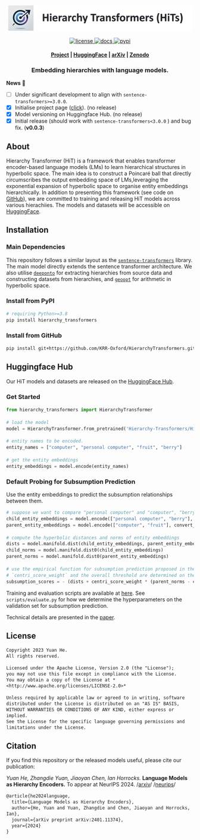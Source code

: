 <!---
Copyright 2023 Yuan He. All rights reserved.

Licensed under the Apache License, Version 2.0 (the "License");
you may not use this file except in compliance with the License.
You may obtain a copy of the License at

    http://www.apache.org/licenses/LICENSE-2.0

Unless required by applicable law or agreed to in writing, software
distributed under the License is distributed on an "AS IS" BASIS,
WITHOUT WARRANTIES OR CONDITIONS OF ANY KIND, either express or implied.
See the License for the specific language governing permissions and
limitations under the License.
-->


<p align="center">
    <a href="https://krr-oxford.github.io/HierarchyTransformers/">
        <img alt="license" src="docs/assets/images/hit_logo+title.png" style="height: 5em;">
    </a>
</p>

<p align="center">
    <a href="https://github.com/KRR-Oxford/HierarchyTransformers/blob/main/LICENSE">
        <img alt="license" src="https://img.shields.io/github/license/KRR-Oxford/HierarchyTransformers">
    </a>
    <a href="https://huggingface.co/Hierarchy-Transformers">
        <img alt="docs" src="https://img.shields.io/badge/website-online-informational">
    </a>
    <a href="https://pypi.org/project/hierarchy_transformers/">
        <img alt="pypi" src="https://img.shields.io/pypi/v/hierarchy_transformers">
    </a>
</p>

<h4 align="center">
    <p>
        <a href="https://krr-oxford.github.io/HierarchyTransformers/">Project</a> |
        <a href="https://huggingface.co/Hierarchy-Transformers">HuggingFace</a> |
        <a href="https://arxiv.org/abs/2401.11374">arXiv</a> |
        <a href="https://doi.org/10.5281/zenodo.10511042">Zenodo</a>
    </p>
</h4>

<h3 align="center">
    <p>Embedding hierarchies with language models.</p>
</h3>

**News** :newspaper:

- [ ] Under significant development to align with `sentence-transformers>=3.0.0`.
- [X] Initialise project page ([click](https://krr-oxford.github.io/HierarchyTransformers/)). (no release) 
- [X] Model versioning on Huggingface Hub. (no release)
- [X] Initial release (should work with `sentence-transformers<3.0.0` ) and bug fix. (**v0.0.3**)

## About

Hierarchy Transformer (HiT) is a framework that enables transformer encoder-based language models (LMs) to learn hierarchical structures in hyperbolic space. The main idea is to construct a Poincaré ball that directly circumscribes the output embedding space of LMs,leveraging the exponential expansion of hyperbolic space to organise entity embeddings hierarchically. In addition to presenting this framework (see code on [GitHub](https://github.com/KRR-Oxford/HierarchyTransformers)), we are committed to training and releasing HiT models across various hierachiies. The models and datasets will be accessible on [HuggingFace](https://huggingface.co/Hierarchy-Transformers/).

## Installation

### Main Dependencies

This repository follows a similar layout as the [`sentence-transformers`](https://www.sbert.net/index.html) library. The main model directly extends the sentence transformer architecture. We also utilise [`deeponto`](https://krr-oxford.github.io/DeepOnto/) for extracting hierarchies from source data and constructing datasets from hierarchies, and [`geoopt`](https://geoopt.readthedocs.io/en/latest/index.html) for arithmetic in hyperbolic space.

### Install from PyPI

```bash
# requiring Python>=3.8
pip install hierarchy_transformers
```

### Install from GitHub

```bash
pip install git+https://github.com/KRR-Oxford/HierarchyTransformers.git
```

## Huggingface Hub

Our HiT models and datasets are released on the [HuggingFace Hub](https://huggingface.co/Hierarchy-Transformers). 

### Get Started

```python
from hierarchy_transformers import HierarchyTransformer

# load the model
model = HierarchyTransformer.from_pretrained('Hierarchy-Transformers/HiT-MiniLM-L12-WordNetNoun')

# entity names to be encoded.
entity_names = ["computer", "personal computer", "fruit", "berry"]

# get the entity embeddings
entity_embeddings = model.encode(entity_names)
```

### Default Probing for Subsumption Prediction

Use the entity embeddings to predict the subsumption relationships between them.

```python
# suppose we want to compare "personal computer" and "computer", "berry" and "fruit"
child_entity_embeddings = model.encode(["personal computer", "berry"], convert_to_tensor=True)
parent_entity_embeddings = model.encode(["computer", "fruit"], convert_to_tensor=True)

# compute the hyperbolic distances and norms of entity embeddings
dists = model.manifold.dist(child_entity_embeddings, parent_entity_embeddings)
child_norms = model.manifold.dist0(child_entity_embeddings)
parent_norms = model.manifold.dist0(parent_entity_embeddings)

# use the empirical function for subsumption prediction proposed in the paper
# `centri_score_weight` and the overall threshold are determined on the validation set
subsumption_scores = - (dists + centri_score_weight * (parent_norms - child_norms))
```

Training and evaluation scripts are available at [here](https://github.com/KRR-Oxford/HierarchyTransformers/tree/main/scripts). See `scripts/evaluate.py` for how we determine the hyperparameters on the validation set for subsumption prediction.

Technical details are presented in the [paper](https://arxiv.org/abs/2401.11374).

## License



    Copyright 2023 Yuan He.
    All rights reserved.

    Licensed under the Apache License, Version 2.0 (the "License");
    you may not use this file except in compliance with the License.
    You may obtain a copy of the License at *<http://www.apache.org/licenses/LICENSE-2.0>*

    Unless required by applicable law or agreed to in writing, software
    distributed under the License is distributed on an "AS IS" BASIS,
    WITHOUT WARRANTIES OR CONDITIONS OF ANY KIND, either express or implied.
    See the License for the specific language governing permissions and
    limitations under the License.

## Citation

If you find this repository or the released models useful, please cite our publication:

*Yuan He, Zhangdie Yuan, Jiaoyan Chen, Ian Horrocks.* **Language Models as Hierarchy Encoders.** To appear at NeurIPS 2024. /[arxiv](https://arxiv.org/abs/2401.11374)/ /[neurips](https://neurips.cc/virtual/2024/poster/95913)/

```
@article{he2024language,
  title={Language Models as Hierarchy Encoders},
  author={He, Yuan and Yuan, Zhangdie and Chen, Jiaoyan and Horrocks, Ian},
  journal={arXiv preprint arXiv:2401.11374},
  year={2024}
}
```
